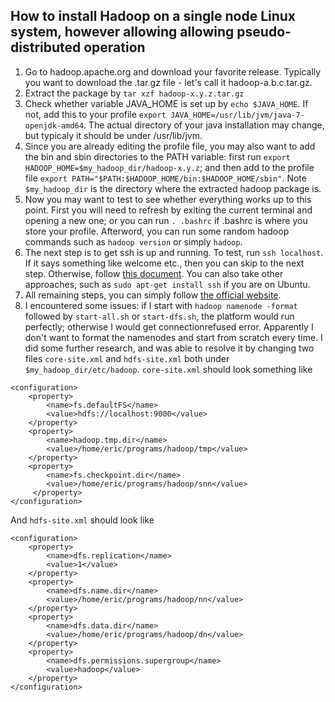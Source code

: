 ## How to install Hadoop on a single node Linux system, however allowing allowing pseudo-distributed operation

1. Go to hadoop.apache.org and download your favorite release. Typically you want to download the .tar.gz file - let's call it hadoop-a.b.c.tar.gz.
2. Extract the package by ``` tar xzf hadoop-x.y.z.tar.gz ```
3. Check whether variable JAVA_HOME is set up by ```echo $JAVA_HOME```. If not, add this to your profile ```export JAVA_HOME=/usr/lib/jvm/java-7-openjdk-amd64```. The actual directory of your java installation may change, but typicaly it should be under /usr/lib/jvm.
4. Since you are already editing the profile file, you may also want to add the bin and sbin directories to the PATH variable: first run ```export HADOOP_HOME=$my_hadoop_dir/hadoop-x.y.z```; and then add to the profile file ```export PATH="$PATH:$HADOOP_HOME/bin:$HADOOP_HOME/sbin"```. Note ```$my_hadoop_dir``` is the directory where the extracted hadoop package is.
5. Now you may want to test to see whether everything works up to this point. First you will need to refresh by exiting the current terminal and opening a new one; or you can run ```. .bashrc``` if .bashrc is where you store your profile. Afterword, you can run some random hadoop commands such as ```hadoop version``` or simply ```hadoop```.
6. The next step is to get ssh is up and running. To test, run ```ssh localhost```. If it says something like welcome etc., then you can skip to the next step. Otherwise, follow [this document](https://help.ubuntu.com/lts/serverguide/openssh-server.html). You can also take other approaches, such as ```sudo apt-get install ssh``` if you are on Ubuntu.
7. All remaining steps, you can simply follow [the official website](http://hadoop.apache.org/docs/r2.6.0/hadoop-project-dist/hadoop-common/SingleCluster.html "Have fun!").
8. I encountered some issues: if I start with ```hadoop namenode -format``` followed by ```start-all.sh``` or ```start-dfs.sh```, the platform would run perfectly; otherwise I would get connectionrefused error. Apparently I don't want to format the namenodes and start from scratch every time. I did some further research, and was able to resolve it by changing two files ```core-site.xml``` and ```hdfs-site.xml``` both under ```$my_hadoop_dir/etc/hadoop```. ```core-site.xml``` should look something like
```
<configuration>
    <property>
        <name>fs.defaultFS</name>
        <value>hdfs://localhost:9000</value>
    </property>
    <property>
        <name>hadoop.tmp.dir</name>
        <value>/home/eric/programs/hadoop/tmp</value>
    </property>
    <property>
        <name>fs.checkpoint.dir</name>
        <value>/home/eric/programs/hadoop/snn</value>
     </property>
</configuration>
```
And ```hdfs-site.xml``` should look like
```
<configuration>
    <property>
        <name>dfs.replication</name>
        <value>1</value>
    </property>
    <property>
        <name>dfs.name.dir</name>
        <value>/home/eric/programs/hadoop/nn</value>
    </property>
    <property>
        <name>dfs.data.dir</name>
        <value>/home/eric/programs/hadoop/dn</value>
    </property>
    <property>
        <name>dfs.permissions.supergroup</name>
        <value>hadoop</value>
    </property>
</configuration>
```

